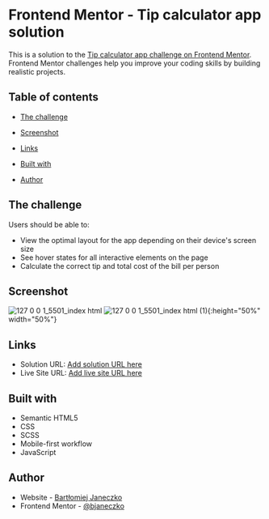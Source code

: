 # Frontend Mentor - Tip calculator app solution

This is a solution to the [Tip calculator app challenge on Frontend Mentor](https://www.frontendmentor.io/challenges/tip-calculator-app-ugJNGbJUX). Frontend Mentor challenges help you improve your coding skills by building realistic projects.

## Table of contents

- [The challenge](#the-challenge)
- [Screenshot](#screenshot)
- [Links](#links)

- [Built with](#built-with)
- [Author](#author)

## The challenge

Users should be able to:

- View the optimal layout for the app depending on their device's screen size
- See hover states for all interactive elements on the page
- Calculate the correct tip and total cost of the bill per person

## Screenshot

![127 0 0 1_5501_index html](https://user-images.githubusercontent.com/77055945/141539657-8c606387-6e59-4540-b0bb-43a4f6dd6f8d.png)
![127 0 0 1_5501_index html (1)](https://user-images.githubusercontent.com/77055945/141539726-35c0358e-01dd-40ae-bf2c-01457d972d4f.png){:height="50%" width="50%"}


## Links

- Solution URL: [Add solution URL here](https://github.com/bjaneczko/App_tip-calculator)
- Live Site URL: [Add live site URL here](https://github.com/bjaneczko/App_tip-calculator/deployments/activity_log?environment=github-pages)

## Built with

- Semantic HTML5
- CSS
- SCSS
- Mobile-first workflow
- JavaScript

## Author

- Website - [Bartłomiej Janeczko](https://github.com/bjaneczko)
- Frontend Mentor - [@bjaneczko](https://www.frontendmentor.io/profile/bjaneczko)

